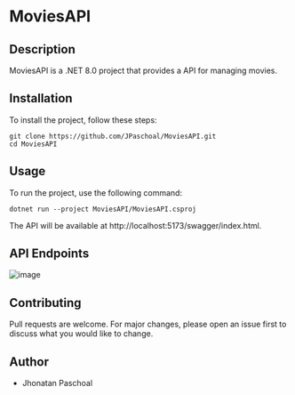 # MoviesAPI

## Description

MoviesAPI is a .NET 8.0 project that provides a API for managing movies.

## Installation

To install the project, follow these steps:

```
git clone https://github.com/JPaschoal/MoviesAPI.git
cd MoviesAPI
```

## Usage
To run the project, use the following command:

```dotnet run --project MoviesAPI/MoviesAPI.csproj```

The API will be available at http://localhost:5173/swagger/index.html.

## API Endpoints
![image](https://i.ibb.co/wC1tF8Y/Screenshot-at-Apr-18-23-49-30.png)

## Contributing
Pull requests are welcome. For major changes, please open an issue first to discuss what you would like to change.

## Author
- Jhonatan Paschoal
